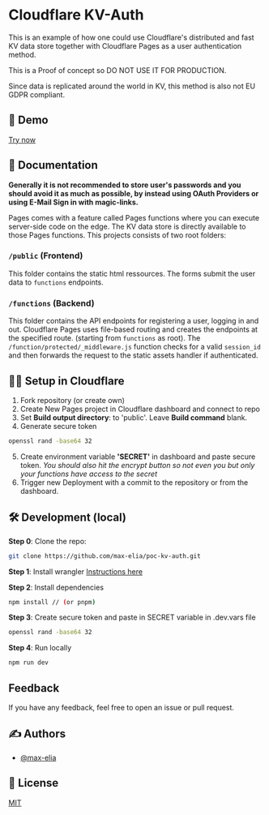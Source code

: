 # Cloudflare KV-Auth

This is an example of how one could use Cloudflare's distributed and fast KV data store together with Cloudflare Pages as a user authentication method.

This is a Proof of concept so DO NOT USE IT FOR PRODUCTION.

Since data is replicated around the world in KV, this method is also not EU GDPR compliant.

## 🚀 Demo

[Try now](https://poc-kv-auth.pages.dev)

## 📃 Documentation

**Generally it is not recommended to store user's passwords and you should avoid it as much as possible, by instead using OAuth Providers or using E-Mail Sign in with magic-links.**

Pages comes with a feature called Pages functions where you can execute server-side code on the edge. The KV data store is directly available to those Pages functions.
This projects consists of two root folders:

### `/public` (Frontend)

This folder contains the static html ressources. The forms submit the user data to `functions` endpoints.

### `/functions` (Backend)

This folder contains the API endpoints for registering a user, logging in and out.
Cloudflare Pages uses file-based routing and creates the endpoints at the specified route. (starting from `functions` as root).
The `/function/protected/_middleware.js` function checks for a valid `session_id` and then forwards the request to the static assets handler if authenticated.

## 👩‍💻 Setup in Cloudflare

1. Fork repository (or create own)
2. Create New Pages project in Cloudflare dashboard and connect to repo
3. Set **Build output directory**: to 'public'. Leave **Build command** blank.
4. Generate secure token

```bash
openssl rand -base64 32
```

5. Create environment variable **'SECRET'** in dashboard and paste secure token. _You should also hit the encrypt button so not even you but only your functions have access to the secret_
6. Trigger new Deployment with a commit to the repository or from the dashboard.

## 🛠️ Development (local)

**Step 0**:
Clone the repo:

```bash
git clone https://github.com/max-elia/poc-kv-auth.git
```

**Step 1**: Install wrangler
[Instructions here](https://developers.cloudflare.com/workers/wrangler/install-and-update/)

**Step 2**: Install dependencies

```bash
npm install // (or pnpm)
```

**Step 3**: Create secure token and paste in SECRET variable in .dev.vars file

```bash
openssl rand -base64 32
```

**Step 4**: Run locally

```bash
npm run dev
```

## Feedback

If you have any feedback, feel free to open an issue or pull request.

## ✍️ Authors

-   [@max-elia](https://www.github.com/max-elia)

## 💼 License

[MIT](https://github.com/max-elia/poc-kv-auth/blob/main/LICENSE)
